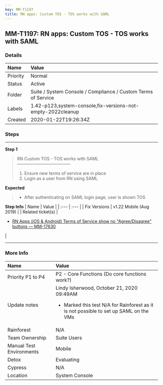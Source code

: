 ```yaml
---
key: MM-T1197
title: RN apps: Custom TOS - TOS works with SAML
---
```


## MM-T1197: RN apps: Custom TOS - TOS works with SAML

### Details

| Name     | Value                                                         |
| :------- | :------------------------------------------------------------ |
| Priority | Normal                                                        |
| Status   | Active                                                        |
| Folder   | Suite / System Console / Compliance / Custom Terms of Service |
| Labels   | 1.42-p123,system-console,fix-versions-not-empty-2022cleanup   |
| Created  | 2020-01-22T19:26:34Z                                          |

### Steps

<hr/>

**Step 1**

> <article>RN Custom TOS - TOS works with SAML<br>–––––––––––––––––––––––––<ol><li>Ensure new terms of service are in place</li><li>Login as a user from RN using SAML</li></ol></article>

**Expected**

> <article><ul><li>After authenticating on SAML login page, user is shown TOS</li></ul></article>

**Step Info**
| Name | Value |
| :--- | :--- |
| Fix Versions | v1.22 Mobile (Aug 2019) |
| Related ticket(s) | <ul><li><a href="https://mattermost.atlassian.net/browse/MM-17630">RN Apps (iOS &amp; Android) Terms of Service show no "Agree/Disagree" buttons — MM-17630</a></li></ul> |

<hr/>

### More Info

| Name                     | Value                                                                                                                                          |
| :----------------------- | :--------------------------------------------------------------------------------------------------------------------------------------------- |
| Priority P1 to P4        | P2 - Core Functions (Do core functions work?)                                                                                                  |
| Update notes             | Lindy Isherwood, October 21, 2020 09:49AM<ul><li>Marked this test N/A for Rainforest as it is not possible to set up SAML on the VMs</li></ul> |
| Rainforest               | N/A                                                                                                                                            |
| Team Ownership           | Suite Users                                                                                                                                    |
| Manual Test Environments | Mobile                                                                                                                                         |
| Detox                    | Evaluating                                                                                                                                     |
| Cypress                  | N/A                                                                                                                                            |
| Location                 | System Console                                                                                                                                 |
